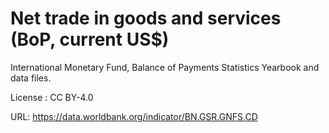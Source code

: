 # Net trade in goods and services (BoP, current US$)

International Monetary Fund, Balance of Payments Statistics Yearbook and data files.

License : CC BY-4.0

URL: https://data.worldbank.org/indicator/BN.GSR.GNFS.CD